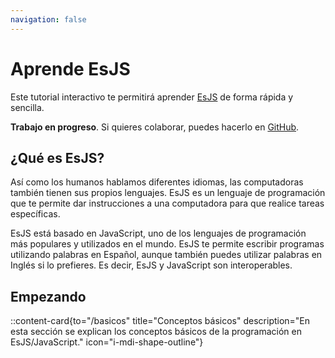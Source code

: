 ```yaml
---
navigation: false
---
```



# Aprende EsJS

Este tutorial interactivo te permitirá aprender [EsJS](https://es.js.org) de forma rápida y sencilla.

**Trabajo en progreso**. Si quieres colaborar, puedes hacerlo en <a href="https://github.com/es-js/esjs" target="_blank">GitHub</a>.

## ¿Qué es EsJS?

Así como los humanos hablamos diferentes idiomas, las computadoras también tienen sus propios lenguajes. EsJS es un lenguaje de programación que te permite dar instrucciones a una computadora para que realice tareas específicas.

EsJS está basado en JavaScript, uno de los lenguajes de programación más populares y utilizados en el mundo. EsJS te permite escribir programas utilizando palabras en Español, aunque también puedes utilizar palabras en Inglés si lo prefieres. Es decir, EsJS y JavaScript son interoperables.

## Empezando


::content-card{to="/basicos" title="Conceptos básicos" description="En esta sección se explican los conceptos básicos de la programación en EsJS/JavaScript." icon="i-mdi-shape-outline"}

